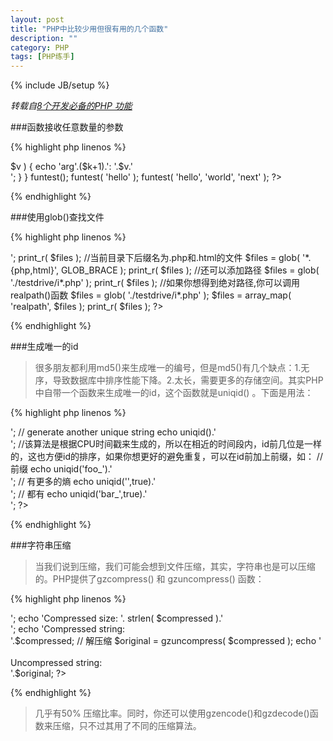 ```yaml
---
layout: post
title: "PHP中比较少用但很有用的几个函数"
description: ""
category: PHP
tags: [PHP练手]
---
```

{% include JB/setup %}

*转载自[8个开发必备的PHP 功能](http://www.admin10000.com/document/2610.html)*

###函数接收任意数量的参数

{% highlight php linenos %}
<?php
function funtest() {
    $args = func_get_args();
    foreach ( $args as $k => $v ) {
        echo 'arg'.($k+1).': '.$v.'<br />';
    }
}
funtest();
funtest( 'hello' );
funtest( 'hello', 'world', 'next' );
?>
{% endhighlight %}

###使用glob\(\)查找文件

{% highlight php linenos %}
<?php
//取得当前目录下后缀名为.php的文件
$files = glob( '*.php' );
echo '<pre>';
print_r( $files );

//当前目录下后缀名为.php和.html的文件
$files = glob( '*.{php,html}', GLOB_BRACE );
print_r( $files );

//还可以添加路径
$files = glob( './testdrive/i*.php' );
print_r( $files );

//如果你想得到绝对路径,你可以调用realpath()函数
$files = glob( './testdrive/i*.php' );
$files = array_map( 'realpath', $files );
print_r( $files );
?>
{% endhighlight %}

###生成唯一的id 

>很多朋友都利用md5()来生成唯一的编号，但是md5()有几个缺点：1.无序，导致数据库中排序性能下降。2.太长，需要更多的存储空间。其实PHP中自带一个函数来生成唯一的id，这个函数就是uniqid() 。下面是用法：

{% highlight php linenos %}
<?php
// generate unique string
echo uniqid().'<br />';

// generate another unique string
echo uniqid().'<br />';

//该算法是根据CPU时间戳来生成的，所以在相近的时间段内，id前几位是一样的，这也方便id的排序，如果你想更好的避免重复，可以在id前加上前缀，如：

// 前缀
echo uniqid('foo_').'<br />';

// 有更多的熵
echo uniqid('',true).'<br />';

// 都有
echo uniqid('bar_',true).'<br />';
?>
{% endhighlight %}

###字符串压缩

>当我们说到压缩，我们可能会想到文件压缩，其实，字符串也是可以压缩的。PHP提供了gzcompress\(\) 和 gzuncompress\(\) 函数：

{% highlight php linenos %}
<meta charset="utf-8">
<?php
$string =
'Lorem ipsum dolor sit amet, consectetur
adipiscing elit. Nunc ut elit id mi ultricies
adipiscing. Nulla facilisi. Praesent pulvinar,
sapien vel feugiat vestibulum, nulla dui pretium orci,
non ultricies elit lacus quis ante. Lorem ipsum dolor
sit amet, consectetur adipiscing elit. Aliquam
pretium ullamcorper urna quis iaculis. Etiam ac massa
sed turpis tempor luctus. Curabitur sed nibh eu elit
mollis congue. Praesent ipsum diam, consectetur vitae
ornare a, aliquam a nunc. In id magna pellentesque
tellus posuere adipiscing. Sed non mi metus, at lacinia
augue. Sed magna nisi, ornare in mollis in, mollis
sed nunc. Etiam at justo in leo congue mollis.
Nullam in neque eget metus hendrerit scelerisque
eu non enim. Ut malesuada lacus eu nulla bibendum
id euismod urna sodales. ';
$compressed = gzcompress( $string );
echo 'Original size: '. strlen( $string ).'<br />';

echo 'Compressed size: '. strlen( $compressed ).'<br />';

echo 'Compressed string:<br />'.$compressed;
// 解压缩
$original = gzuncompress( $compressed );
echo '<br /><br />Uncompressed string:<br />'.$original;
?>
{% endhighlight %}

>几乎有50% 压缩比率。同时，你还可以使用gzencode\(\)和gzdecode\(\)函数来压缩，只不过其用了不同的压缩算法。